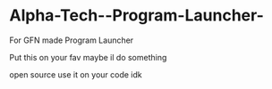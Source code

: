 # Alpha-Tech--Program-Launcher-
For GFN made Program Launcher 

Put this on your fav 
maybe il do something

open source use it on your code idk
